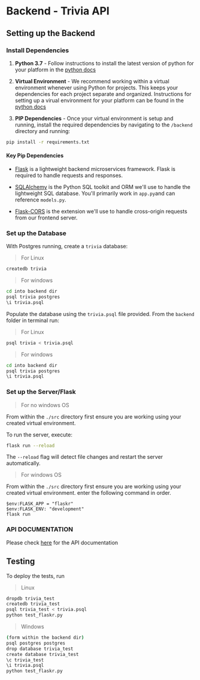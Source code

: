 # Backend - Trivia API

## Setting up the Backend

### Install Dependencies

1. **Python 3.7** - Follow instructions to install the latest version of python for your platform in the [python docs](https://docs.python.org/3/using/unix.html#getting-and-installing-the-latest-version-of-python)

2. **Virtual Environment** - We recommend working within a virtual environment whenever using Python for projects. This keeps your dependencies for each project separate and organized. Instructions for setting up a virual environment for your platform can be found in the [python docs](https://packaging.python.org/guides/installing-using-pip-and-virtual-environments/)

3. **PIP Dependencies** - Once your virtual environment is setup and running, install the required dependencies by navigating to the `/backend` directory and running:

```bash
pip install -r requirements.txt
```

#### Key Pip Dependencies

- [Flask](http://flask.pocoo.org/) is a lightweight backend microservices framework. Flask is required to handle requests and responses.

- [SQLAlchemy](https://www.sqlalchemy.org/) is the Python SQL toolkit and ORM we'll use to handle the lightweight SQL database. You'll primarily work in `app.py`and can reference `models.py`.

- [Flask-CORS](https://flask-cors.readthedocs.io/en/latest/#) is the extension we'll use to handle cross-origin requests from our frontend server.

### Set up the Database

With Postgres running, create a `trivia` database:

> For Linux
```bash
createdb trivia
```

> For windows
```cmd
cd into backend dir
psql trivia postgres
\i trivia.psql
```

Populate the database using the `trivia.psql` file provided. From the `backend` folder in terminal run:

> For Linux
```bash
psql trivia < trivia.psql
```
> For windows
```cmd
cd into backend dir
psql trivia postgres
\i trivia.psql
```

### Set up the Server/Flask

> For no windows OS

From within the `./src` directory first ensure you are working using your created virtual environment.

To run the server, execute:

```bash
flask run --reload
```

The `--reload` flag will detect file changes and restart the server automatically.

> For windows OS

From within the `./src` directory first ensure you are working using your created virtual environment. enter the following command in order.

```
$env:FLASK_APP = "flaskr"
$env:FLASK_ENV: "development"
flask run
```



### API DOCUMENTATION

Please check [here](https://stenwire.github.io/Trivia-API/) for the API documentation
## Testing

To deploy the tests, run

> Linux
```bash
dropdb trivia_test
createdb trivia_test
psql trivia_test < trivia.psql
python test_flaskr.py
```
> Windows
```cmd
(form within the backend dir)
psql postgres postgres
drop database trivia_test
create database trivia_test
\c trivia_test
\i trivia.psql
python test_flaskr.py
```
